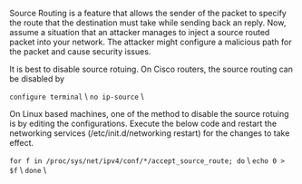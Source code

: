 Source Routing is a feature that allows the sender of the packet to specify the route that the destination must take while sending back an reply. Now, assume a situation that an attacker manages to inject a source routed packet into your network. The attacker might configure a malicious path for the packet and cause security issues.

It is best to disable source rotuing. On Cisco routers, the source routing can be disabled by

`configure terminal` \\
`no ip-source` \\

On Linux based machines, one of the method to disable the source rotuing is by editing the configurations.
Execute the below code and restart the networking services (/etc/init.d/networking restart) for the changes to take effect.

`for f in /proc/sys/net/ipv4/conf/*/accept_source_route; do` \\
    `echo 0 > $f` \\
`done` \\